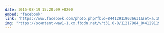 ```yaml
---
date: 2015-08-19 15:20:09 +0200
embed: "facebook"
link: "https://www.facebook.com/photo.php?fbid=844129119036631&set=a.186584311457785.39690.100003186531392&type=3"
img: "https://scontent-waw1-1.xx.fbcdn.net/v/t31.0-8/11217984_844129119036631_5407968614022657421_o.jpg?oh=c150de24ffa06daa7fd9dae96656b2ca&oe=594F93C7"
---
```

